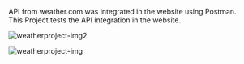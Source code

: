 API from weather.com was integrated in the website using Postman.<br>
This Project tests the API integration in the website. <br>

![weatherproject-img2](https://user-images.githubusercontent.com/75977991/174947871-60ab8512-1081-4f44-ba6c-387295d14a80.JPG)<br>

![weatherproject-img](https://user-images.githubusercontent.com/75977991/174883543-a0f0932e-d114-4be5-8f48-676e00ef74aa.JPG) <br><br>
